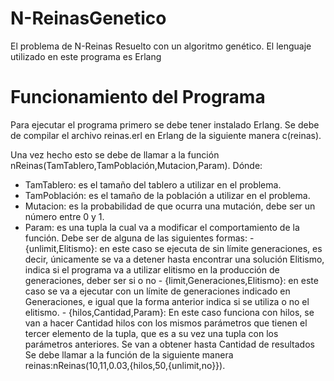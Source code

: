 N-ReinasGenetico
================

El problema de N-Reinas Resuelto con un algoritmo genético.
El lenguaje utilizado en este programa es Erlang

Funcionamiento del Programa
===========================

Para ejecutar el programa primero se debe tener instalado Erlang.
Se debe de compilar el archivo reinas.erl en Erlang de la siguiente manera
  c(reinas).

Una vez hecho esto se debe de llamar a la función nReinas(TamTablero,TamPoblación,Mutacion,Param). Dónde:
  - TamTablero: es el tamaño del tablero a utilizar en el problema.
  - TamPoblación: es el tamaño de la población a utilizar en el problema.
  - Mutacion: es la probabilidad de que ocurra una mutación, debe ser un número entre 0 y 1.
  - Param: es una tupla la cual va a modificar el comportamiento de la función. Debe ser de alguna de las siguientes formas:
          - {unlimit,Elitismo}: en este caso se ejecuta de sin límite generaciones, es decir, únicamente se va a detener hasta encontrar una solución
                                Elitismo, indica si el programa va a utilizar elitismo en la producción de generaciones, deber ser si o no
          - {limit,Generaciones,Elitismo}: en este caso se va a ejecutar con un límite de generaciones indicado en Generaciones, e igual que la forma anterior indica si se utiliza o no el elitismo.
          - {hilos,Cantidad,Param}: En este caso funciona con hilos, se van a hacer Cantidad hilos con los mismos parámetros que tienen el tercer elemento de la tupla,
                                    que es a su vez una tupla con los parámetros anteriores. Se van a obtener hasta Cantidad de resultados
Se debe llamar a la función de la siguiente manera
  reinas:nReinas(10,11,0.03,{hilos,50,{unlimit,no}}).
